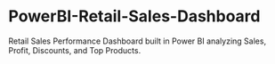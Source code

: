 # PowerBI-Retail-Sales-Dashboard
Retail Sales Performance Dashboard built in Power BI analyzing Sales, Profit, Discounts, and Top Products.
